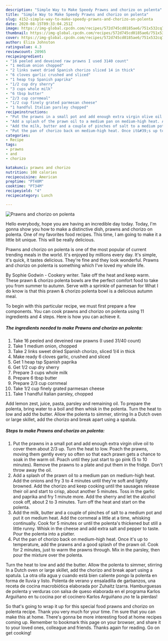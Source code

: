 ```yaml
---
description: "Simple Way to Make Speedy Prawns and chorizo on polenta"
title: "Simple Way to Make Speedy Prawns and chorizo on polenta"
slug: 4152-simple-way-to-make-speedy-prawns-and-chorizo-on-polenta
date: 2020-08-15T09:33:04.251Z
image: https://img-global.cpcdn.com/recipes/572d745cd0185ae6/751x532cq70/prawns-and-chorizo-on-polenta-recipe-main-photo.jpg
thumbnail: https://img-global.cpcdn.com/recipes/572d745cd0185ae6/751x532cq70/prawns-and-chorizo-on-polenta-recipe-main-photo.jpg
cover: https://img-global.cpcdn.com/recipes/572d745cd0185ae6/751x532cq70/prawns-and-chorizo-on-polenta-recipe-main-photo.jpg
author: Eliza Johnston
ratingvalue: 4.3
reviewcount: 20965
recipeingredient:
- "16 peeled and deveined raw prawns I used 3140 count"
- "1 medium onion chopped"
- "2 links sweet dried Spanish chorizo sliced 14 in thick"
- "6 cloves garlic crushed and sliced"
- "1 heap tsp Spanish paprika"
- "1/2 cup dry sherry"
- "3 cups whole milk"
- "6 tbsp butter"
- "2/3 cup cornmeal"
- "1/2 cup finely grated parmesan cheese"
- "1 handful Italian parsley chopped"
recipeinstructions:
- "Put the prawns in a small pot and add enough extra virgin olive oil to cover them about 2/3 up. Turn the heat to low. Poach the prawns, moving them gently every so often so that each prawn gets a chance to soak in the warm oil. Poach until they just start to go pink (5 to 10 minutes). Remove the prawns to a plate and put them in the fridge. Don&#39;t throw away the oil."
- "Add a splash of the prawn oil to a medium pan on medium-high heat. Add the onions and fry 3 to 4 minutes until they&#39;re soft and lightly browned. Add the chorizo and keep cooking until the sausages release their oil and start to crisp, about another 5 minutes. Toss in the garlic and paprika and fry 1 minute more. Add the sherry and let the alcohol cook off, about 2 to 3 minutes. Turn off the heat and start on the polenta."
- "Add the milk, butter and a couple of pinches of salt to a medium pot and put it on medium heat. Add the cornmeal a little at a time, whisking continually. Cook for 5 minutes or until the polenta&#39;s thickened but still a little runny. Whisk in the cheese and add extra salt and pepper to taste. Pour the polenta into a platter."
- "Put the pan of chorizo back on medium-high heat. Once it&#39;s up to temperature, add the prawns and a good splash of the prawn oil. Cook for 2 minutes, just to warm the prawns through. Mix in the parsley, then pour the mixture over the polenta."
categories:
- Recipe
tags:
- prawns
- and
- chorizo

katakunci: prawns and chorizo 
nutrition: 108 calories
recipecuisine: American
preptime: "PT40M"
cooktime: "PT34M"
recipeyield: "4"
recipecategory: Lunch

---
```



![Prawns and chorizo on polenta](https://img-global.cpcdn.com/recipes/572d745cd0185ae6/751x532cq70/prawns-and-chorizo-on-polenta-recipe-main-photo.jpg)

Hello everybody, hope you are having an incredible day today. Today, I'm gonna show you how to make a distinctive dish, prawns and chorizo on polenta. One of my favorites food recipes. This time, I am going to make it a little bit unique. This will be really delicious.

Prawns and chorizo on polenta is one of the most popular of current trending meals in the world. It's enjoyed by millions every day. It's simple, it's quick, it tastes delicious. They're fine and they look wonderful. Prawns and chorizo on polenta is something which I've loved my whole life.

By Sophie Godwin - Cookery writer. Take off the heat and keep warm. These prawn &amp; chorizo polenta bowls are the perfect comfort food to take you from summer to autumn. Serve with a sprinkle of parmesan for What I do know is that this prawn &amp; chorizo polenta bowl is a delicious autumn meal.


To begin with this particular recipe, we must first prepare a few components. You can cook prawns and chorizo on polenta using 11 ingredients and 4 steps. Here is how you can achieve it.

<!--inarticleads1-->

##### The ingredients needed to make Prawns and chorizo on polenta:

1. Take 16 peeled and deveined raw prawns (I used 31/40 count)
1. Take 1 medium onion, chopped
1. Take 2 links sweet dried Spanish chorizo, sliced 1/4 in thick
1. Make ready 6 cloves garlic, crushed and sliced
1. Get 1 heap tsp Spanish paprika
1. Get 1/2 cup dry sherry
1. Prepare 3 cups whole milk
1. Prepare 6 tbsp butter
1. Prepare 2/3 cup cornmeal
1. Take 1/2 cup finely grated parmesan cheese
1. Take 1 handful Italian parsley, chopped


Add lemon zest, juice, pasta, parsley and remaining oil. To prepare the polenta, bring water to a boil and then whisk in the polenta. Turn the heat to low and add the butter. Allow the polenta to simmer, stirring In a Dutch oven or large skillet, add the chorizo and break apart using a spatula. 

<!--inarticleads2-->

##### Steps to make Prawns and chorizo on polenta:

1. Put the prawns in a small pot and add enough extra virgin olive oil to cover them about 2/3 up. Turn the heat to low. Poach the prawns, moving them gently every so often so that each prawn gets a chance to soak in the warm oil. Poach until they just start to go pink (5 to 10 minutes). Remove the prawns to a plate and put them in the fridge. Don&#39;t throw away the oil.
1. Add a splash of the prawn oil to a medium pan on medium-high heat. Add the onions and fry 3 to 4 minutes until they&#39;re soft and lightly browned. Add the chorizo and keep cooking until the sausages release their oil and start to crisp, about another 5 minutes. Toss in the garlic and paprika and fry 1 minute more. Add the sherry and let the alcohol cook off, about 2 to 3 minutes. Turn off the heat and start on the polenta.
1. Add the milk, butter and a couple of pinches of salt to a medium pot and put it on medium heat. Add the cornmeal a little at a time, whisking continually. Cook for 5 minutes or until the polenta&#39;s thickened but still a little runny. Whisk in the cheese and add extra salt and pepper to taste. Pour the polenta into a platter.
1. Put the pan of chorizo back on medium-high heat. Once it&#39;s up to temperature, add the prawns and a good splash of the prawn oil. Cook for 2 minutes, just to warm the prawns through. Mix in the parsley, then pour the mixture over the polenta.


Turn the heat to low and add the butter. Allow the polenta to simmer, stirring In a Dutch oven or large skillet, add the chorizo and break apart using a spatula. La otra olla agua y cuando está bien caliente pongo la polenta en forma de lluvia y listo. Polenta de verano y ensaladilla de garbanzos, una receta de cocina macrobiótica elaborada por Zuhaitz Izarra. Hamburguesas de polenta y verduras con salsa de queso elaborada en el programa Karlos Arguiñano en tu cocina por el cocinero Karlos Arguiñano ¡no te la pierdas! 

So that's going to wrap it up for this special food prawns and chorizo on polenta recipe. Thank you very much for your time. I'm sure that you can make this at home. There's gonna be more interesting food at home recipes coming up. Remember to bookmark this page on your browser, and share it to your loved ones, colleague and friends. Thanks again for reading. Go on get cooking!
